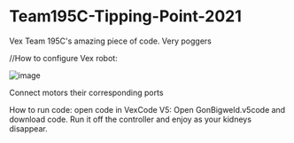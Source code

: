 # Team195C-Tipping-Point-2021
Vex Team 195C's amazing piece of code. Very poggers

//How to configure Vex robot: 

![image](https://user-images.githubusercontent.com/84691857/142534788-a44bb23b-d900-40bb-b235-9e3e715b0aa8.png)

Connect motors their corresponding ports

How to run code: open code in VexCode V5: 
Open GonBigweld.v5code and download code. Run it off the controller and enjoy as your kidneys disappear. 

